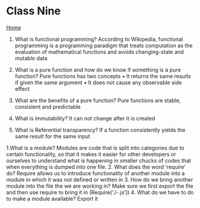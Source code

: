 # Class Nine

[Home](https://daviey52.github.io/reading-notes/)

1. What is functional programming?
According to Wikipedia, functional programming is a programming paradigm that treats computation as the evaluation of mathematical functions and avoids changing-state and mutable data
2. What is a pure function and how do we know if something is a pure function?
Pure functions has two concepts
• It returns the same results if given the same argument
• It does not cause any observable side effect

3. What are the benefits of a pure function?
Pure functions are stable, consistent and predictable

4. What is immutability?
It can not change after it is created

5. What is Referential transparency?
If a function consistently yields the same result for the same input

1.What is a module?
Modules are code that is split into categories due to certain functionality, so that it makes it easier for other developers or ourselves to understand what is happening in smaller chucks of codes that when everything is dumped into one file.
2. What does the word ‘require’ do?
Require allows us to introduce functionality of another module into a module in which it was not defined or written in
3. How do we bring another module into the file the we are working in?
Make sure we first export the file and then use require to bring it in (Require(‘./-.js’))
4. What do we have to do to make a module available?
Export it
